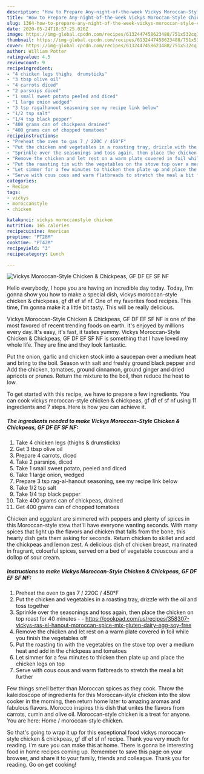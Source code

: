```yaml
---
description: "How to Prepare Any-night-of-the-week Vickys Moroccan-Style Chicken &amp;amp; Chickpeas, GF DF EF SF NF"
title: "How to Prepare Any-night-of-the-week Vickys Moroccan-Style Chicken &amp;amp; Chickpeas, GF DF EF SF NF"
slug: 1364-how-to-prepare-any-night-of-the-week-vickys-moroccan-style-chicken-and-amp-chickpeas-gf-df-ef-sf-nf
date: 2020-05-24T18:57:25.026Z
image: https://img-global.cpcdn.com/recipes/6132447458623488/751x532cq70/vickys-moroccan-style-chicken-chickpeas-gf-df-ef-sf-nf-recipe-main-photo.jpg
thumbnail: https://img-global.cpcdn.com/recipes/6132447458623488/751x532cq70/vickys-moroccan-style-chicken-chickpeas-gf-df-ef-sf-nf-recipe-main-photo.jpg
cover: https://img-global.cpcdn.com/recipes/6132447458623488/751x532cq70/vickys-moroccan-style-chicken-chickpeas-gf-df-ef-sf-nf-recipe-main-photo.jpg
author: William Potter
ratingvalue: 4.5
reviewcount: 9
recipeingredient:
- "4 chicken legs thighs  drumsticks"
- "3 tbsp olive oil"
- "4 carrots diced"
- "2 parsnips diced"
- "1 small sweet potato peeled and diced"
- "1 large onion wedged"
- "3 tsp ragalhanout seasoning see my recipe link below"
- "1/2 tsp salt"
- "1/4 tsp black pepper"
- "400 grams can of chickpeas drained"
- "400 grams can of chopped tomatoes"
recipeinstructions:
- "Preheat the oven to gas 7 / 220C / 450°F"
- "Put the chicken and vegetables in a roasting tray, drizzle with the oil and toss together"
- "Sprinkle over the seasonings and toss again, then place the chicken on top roast for 40 minutes  https://cookpad.com/us/recipes/358307-vickys-ras-el-hanout-moroccan-spice-mix-gluten-dairy-egg-soy-free"
- "Remove the chicken and let rest on a warm plate covered in foil while you finish the vegetables off"
- "Put the roasting tin with the vegetables on the stove top over a medium heat and add in the chickpeas and tomatoes"
- "Let simmer for a few minutes to thicken then plate up and place the chicken legs on top"
- "Serve with cous cous and warm flatbreads to stretch the meal a bit further"
categories:
- Recipe
tags:
- vickys
- moroccanstyle
- chicken

katakunci: vickys moroccanstyle chicken 
nutrition: 165 calories
recipecuisine: American
preptime: "PT28M"
cooktime: "PT42M"
recipeyield: "3"
recipecategory: Lunch

---
```



![Vickys Moroccan-Style Chicken &amp; Chickpeas, GF DF EF SF NF](https://img-global.cpcdn.com/recipes/6132447458623488/751x532cq70/vickys-moroccan-style-chicken-chickpeas-gf-df-ef-sf-nf-recipe-main-photo.jpg)

Hello everybody, I hope you are having an incredible day today. Today, I'm gonna show you how to make a special dish, vickys moroccan-style chicken &amp; chickpeas, gf df ef sf nf. One of my favorites food recipes. This time, I'm gonna make it a little bit tasty. This will be really delicious.

Vickys Moroccan-Style Chicken &amp; Chickpeas, GF DF EF SF NF is one of the most favored of recent trending foods on earth. It's enjoyed by millions every day. It's easy, it's fast, it tastes yummy. Vickys Moroccan-Style Chicken &amp; Chickpeas, GF DF EF SF NF is something that I have loved my whole life. They are fine and they look fantastic.

Put the onion, garlic and chicken stock into a saucepan over a medium heat and bring to the boil. Season with salt and freshly ground black pepper and Add the chicken, tomatoes, ground cinnamon, ground ginger and dried apricots or prunes. Return the mixture to the boil, then reduce the heat to low.


To get started with this recipe, we have to prepare a few ingredients. You can cook vickys moroccan-style chicken &amp; chickpeas, gf df ef sf nf using 11 ingredients and 7 steps. Here is how you can achieve it.

<!--inarticleads1-->

##### The ingredients needed to make Vickys Moroccan-Style Chicken &amp; Chickpeas, GF DF EF SF NF:

1. Take 4 chicken legs (thighs &amp; drumsticks)
1. Get 3 tbsp olive oil
1. Prepare 4 carrots, diced
1. Take 2 parsnips, diced
1. Take 1 small sweet potato, peeled and diced
1. Take 1 large onion, wedged
1. Prepare 3 tsp rag-al-hanout seasoning, see my recipe link below
1. Take 1/2 tsp salt
1. Take 1/4 tsp black pepper
1. Take 400 grams can of chickpeas, drained
1. Get 400 grams can of chopped tomatoes


Chicken and eggplant are simmered with peppers and plenty of spices in this Moroccan-style stew that&#39;ll have everyone wanting seconds. With many spices that light up the flavors and chicken that falls from the bone, this hearty dish gets them asking for seconds. Return chicken to skillet and add the chickpeas and lemon zest. A delicious dish of chicken breast, marinated in fragrant, colourful spices, served on a bed of vegetable couscous and a dollop of sour cream. 

<!--inarticleads2-->

##### Instructions to make Vickys Moroccan-Style Chicken &amp; Chickpeas, GF DF EF SF NF:

1. Preheat the oven to gas 7 / 220C / 450°F
1. Put the chicken and vegetables in a roasting tray, drizzle with the oil and toss together
1. Sprinkle over the seasonings and toss again, then place the chicken on top roast for 40 minutes -  - https://cookpad.com/us/recipes/358307-vickys-ras-el-hanout-moroccan-spice-mix-gluten-dairy-egg-soy-free
1. Remove the chicken and let rest on a warm plate covered in foil while you finish the vegetables off
1. Put the roasting tin with the vegetables on the stove top over a medium heat and add in the chickpeas and tomatoes
1. Let simmer for a few minutes to thicken then plate up and place the chicken legs on top
1. Serve with cous cous and warm flatbreads to stretch the meal a bit further


Few things smell better than Moroccan spices as they cook. Throw the kaleidoscope of ingredients for this Moroccan-style chicken into the slow cooker in the morning, then return home later to amazing aromas and fabulous flavors. Morocco inspires this dish that unites the flavors from carrots, cumin and olive oil. Moroccan-style chicken is a treat for anyone. You are here: Home / moroccan-style chicken. 

So that's going to wrap it up for this exceptional food vickys moroccan-style chicken &amp; chickpeas, gf df ef sf nf recipe. Thank you very much for reading. I'm sure you can make this at home. There is gonna be interesting food in home recipes coming up. Remember to save this page on your browser, and share it to your family, friends and colleague. Thank you for reading. Go on get cooking!
